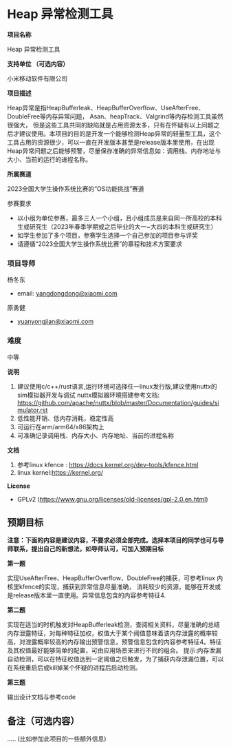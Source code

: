 # Heap 异常检测工具 
**项目名称**

Heap 异常检测工具

**支持单位 （可选内容）**

小米移动软件有限公司

**项目描述**

Heap异常是指HeapBufferleak、HeapBufferOverflow、UseAfterFree、DoubleFree等内存异常问题， Asan、heapTrack、Valgrind等内存检测工具虽然很强大， 但是这些工具共同的缺陷就是占用资源太多，只有在怀疑有以上问题之后才建议使用。本项目的目的是开发一个能够检测Heap异常的轻量型工具，这个工具占用的资源很少，可以一直在开发版本甚至是release版本里使用，在出现Heap异常问题之后能够预警，尽量保存准确的异常信息如：调用栈、内存地址与大小、当前的运行的进程名称。

**所属赛道**

2023全国大学生操作系统比赛的“OS功能挑战”赛道

参赛要求
- 以小组为单位参赛，最多三人一个小组，且小组成员是来自同一所高校的本科生或研究生（2023年春季学期或之后毕业的大一~大四的本科生或研究生）
- 如学生参加了多个项目，参赛学生选择一个自己参加的项目参与评奖
- 请遵循“2023全国大学生操作系统比赛”的章程和技术方案要求
### 项目导师

杨冬东 
- email: yangdongdong@xiaomi.com  

原勇健
- yuanyongjian@xiaomi.com

### 难度

中等

**说明**
1. 建议使用c/c++/rust语言,运行环境可选择任一linux发行版,建议使用nuttx的sim模拟器开发与调试
  nuttx模拟器环境搭建参考文档:  https://github.com/apache/nuttx/blob/master/Documentation/guides/simulator.rst
2. 低性能开销、低内存消耗，稳定性高
3. 可运行在arm/arm64/x86架构上
4. 可准确记录调用栈、内存大小、内存地址、当前的进程名称

**文档**
1. 参考linux kfence : https://docs.kernel.org/dev-tools/kfence.html
2. linux kernel:https://kernel.org/

**License**
- GPLv2 (https://www.gnu.org/licenses/old-licenses/gpl-2.0.en.html)

## 预期目标

**注意：下面的内容是建议内容，不要求必须全部完成。选择本项目的同学也可与导师联系，提出自己的新想法，如导师认可，可加入预期目标**

**第一题**

实现UseAfterFree、HeapBufferOverflow、DoubleFree的捕获，可参考linux  内核里kfence的实现，捕获到异常信息尽量准确， 消耗较少的资源，能够在开发或是release版本里一直使用。异常信息包含的内容参考特征4.

**第二题**

实现在适当的时机触发对HeapBufferleak检测，查阅相关资料，尽量准确的总结内存泄露特征，对每种特征加权，权值大于某个阈值意味着该内存泄露的概率较高，对泄露概率较高的内存输出预警信息，预警信息包含的内容参考特征4。特征及其权值最好能够简单的配置，可由应用场景来进行不同的组合。
提示:内存泄漏自动检测，可以在特征权值达到一定阈值之后触发，为了捕获内存泄漏位置，可以在系统重启后或kill掉某个怀疑的进程后启动检测。


**第三题**

输出设计文档与参考code

## 备注（可选内容）

..... (比如参加此项目的一些额外信息)

